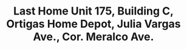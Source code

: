 ---
addr: ' Unit 175, Building C, Ortigas Home Depot, Julia Vargas Ave., Cor. Meralco
  Ave.'
city: Pasig
country: Philippines
description: Unit 175, Building C, Ortigas Home Depot, Julia Vargas Ave., Cor. Meralco
  Ave. Pasig City Pasig
id: 4c07a0af8b4520a172258797
lat: 14.58610115729147
lng: 121.06648035227941
title: Last Home Unit 175, Building C, Ortigas Home Depot, Julia Vargas Ave., Cor.
  Meralco Ave.
venue: Last Home
---